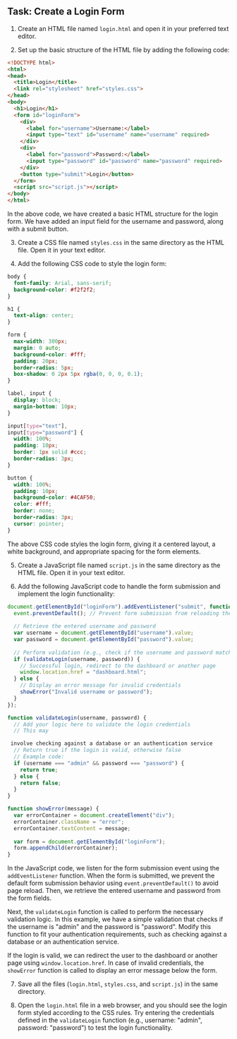 

## Task: Create a Login Form

1. Create an HTML file named `login.html` and open it in your preferred text editor.

2. Set up the basic structure of the HTML file by adding the following code:
```html
<!DOCTYPE html>
<html>
<head>
  <title>Login</title>
  <link rel="stylesheet" href="styles.css">
</head>
<body>
  <h1>Login</h1>
  <form id="loginForm">
    <div>
      <label for="username">Username:</label>
      <input type="text" id="username" name="username" required>
    </div>
    <div>
      <label for="password">Password:</label>
      <input type="password" id="password" name="password" required>
    </div>
    <button type="submit">Login</button>
  </form>
  <script src="script.js"></script>
</body>
</html>
```
In the above code, we have created a basic HTML structure for the login form. We have added an input field for the username and password, along with a submit button.

3. Create a CSS file named `styles.css` in the same directory as the HTML file. Open it in your text editor.

4. Add the following CSS code to style the login form:
```css
body {
  font-family: Arial, sans-serif;
  background-color: #f2f2f2;
}

h1 {
  text-align: center;
}

form {
  max-width: 300px;
  margin: 0 auto;
  background-color: #fff;
  padding: 20px;
  border-radius: 5px;
  box-shadow: 0 2px 5px rgba(0, 0, 0, 0.1);
}

label, input {
  display: block;
  margin-bottom: 10px;
}

input[type="text"],
input[type="password"] {
  width: 100%;
  padding: 10px;
  border: 1px solid #ccc;
  border-radius: 3px;
}

button {
  width: 100%;
  padding: 10px;
  background-color: #4CAF50;
  color: #fff;
  border: none;
  border-radius: 3px;
  cursor: pointer;
}
```
The above CSS code styles the login form, giving it a centered layout, a white background, and appropriate spacing for the form elements.

5. Create a JavaScript file named `script.js` in the same directory as the HTML file. Open it in your text editor.

6. Add the following JavaScript code to handle the form submission and implement the login functionality:
```javascript
document.getElementById("loginForm").addEventListener("submit", function(event) {
  event.preventDefault(); // Prevent form submission from reloading the page
  
  // Retrieve the entered username and password
  var username = document.getElementById("username").value;
  var password = document.getElementById("password").value;
  
  // Perform validation (e.g., check if the username and password match the registered user's credentials)
  if (validateLogin(username, password)) {
    // Successful login, redirect to the dashboard or another page
    window.location.href = "dashboard.html";
  } else {
    // Display an error message for invalid credentials
    showError("Invalid username or password");
  }
});

function validateLogin(username, password) {
  // Add your logic here to validate the login credentials
  // This may

 involve checking against a database or an authentication service
  // Return true if the login is valid, otherwise false
  // Example code:
  if (username === "admin" && password === "password") {
    return true;
  } else {
    return false;
  }
}

function showError(message) {
  var errorContainer = document.createElement("div");
  errorContainer.className = "error";
  errorContainer.textContent = message;
  
  var form = document.getElementById("loginForm");
  form.appendChild(errorContainer);
}
```
In the JavaScript code, we listen for the form submission event using the `addEventListener` function. When the form is submitted, we prevent the default form submission behavior using `event.preventDefault()` to avoid page reload. Then, we retrieve the entered username and password from the form fields. 

Next, the `validateLogin` function is called to perform the necessary validation logic. In this example, we have a simple validation that checks if the username is "admin" and the password is "password". Modify this function to fit your authentication requirements, such as checking against a database or an authentication service.

If the login is valid, we can redirect the user to the dashboard or another page using `window.location.href`. In case of invalid credentials, the `showError` function is called to display an error message below the form.

7. Save all the files (`login.html`, `styles.css`, and `script.js`) in the same directory.

8. Open the `login.html` file in a web browser, and you should see the login form styled according to the CSS rules. Try entering the credentials defined in the `validateLogin` function (e.g., username: "admin", password: "password") to test the login functionality.

